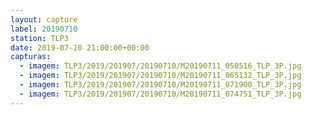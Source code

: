 ```yaml
---
layout: capture
label: 20190710
station: TLP3
date: 2019-07-10 21:00:00+00:00
capturas:
  - imagem: TLP3/2019/201907/20190710/M20190711_050516_TLP_3P.jpg
  - imagem: TLP3/2019/201907/20190710/M20190711_065132_TLP_3P.jpg
  - imagem: TLP3/2019/201907/20190710/M20190711_071900_TLP_3P.jpg
  - imagem: TLP3/2019/201907/20190710/M20190711_074751_TLP_3P.jpg
---
```

